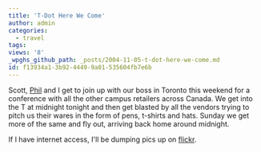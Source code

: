```yaml
---
title: 'T-Dot Here We Come'
author: admin
categories:
  - travel
tags: 
views: '8'
_wpghs_github_path: _posts/2004-11-05-t-dot-here-we-come.md
id: f13934a1-3b92-4449-9a01-535604fb7e6b
---
```

<p>Scott, <a href="http://www.flipsaw.com/blog/">Phil</a> and I get to join up with our boss in Toronto this weekend for a conference with all the other campus retailers across Canada.  We get into the T at midnight tonight and then get blasted by all the vendors trying to pitch us their wares in the form of pens, t-shirts and hats.  Sunday we get more of the same and fly out, arriving back home around midnight.</p>
<p>If I have internet access, I'll be dumping pics up on <a href="http://www.flickr.com/photos/lemon/">flickr</a>.</p>
